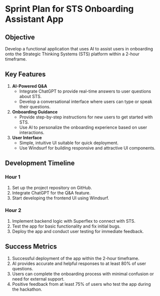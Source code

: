 # Sprint Plan for STS Onboarding Assistant App
## Objective
Develop a functional application that uses AI to assist users in onboarding onto the Strategic Thinking Systems (STS) platform within a 2-hour timeframe.

## Key Features
1. **AI-Powered Q&A**
	* Integrate ChatGPT to provide real-time answers to user questions about STS.
	* Develop a conversational interface where users can type or speak their questions.
2. **Onboarding Guidance**
	* Provide step-by-step instructions for new users to get started with STS.
	* Use AI to personalize the onboarding experience based on user interactions.
4. **User Interface**
	* Simple, intuitive UI suitable for quick deployment.
	* Use Windsurf for building responsive and attractive UI components.


## Development Timeline
### Hour 1
1. Set up the project repository on GitHub.
2. Integrate ChatGPT for the Q&A feature.
3. Start developing the frontend UI using Windsurf.

### Hour 2
1. Implement backend logic with Superflex to connect with STS.
2. Test the app for basic functionality and fix initial bugs.
3. Deploy the app and conduct user testing for immediate feedback.

## Success Metrics
1. Successful deployment of the app within the 2-hour timeframe.
2. AI provides accurate and helpful responses to at least 80% of user questions.
3. Users can complete the onboarding process with minimal confusion or need for external support.
4. Positive feedback from at least 75% of users who test the app during the hackathon.